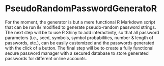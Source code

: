 # PseudoRandomPasswordGeneratoR

For the moment, the generator is but a mere functional R Markdown script that can be run &/ modified to generate pseudo-random password strings. 
The next step will be to use R Shiny to add interactivity, so that all password parameters (i.e., seed, symbols, symbol probabilities, number & length of passwords, etc.), 
can be easily customized and the passwords generated with the click of a button. 
The final step will be to create a fully functional secure password manager with a secured database to store generated passwords for different online accounts.
